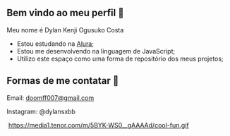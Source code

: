 ## Bem vindo ao meu perfil 💚

Meu nome é Dylan Kenji Ogusuko Costa

- Estou estudando na [Alura](https://www.alura.com.br);
- Estou me desenvolvendo na linguagem de JavaScript;
- Utilizo este espaço como uma forma de repositório dos meus projetos;

## Formas de me contatar 📱

Email: doomff007@gmail.com

Instagram: @dylansxbb


![]()
https://media1.tenor.com/m/5BYK-WS0__gAAAAd/cool-fun.gif
